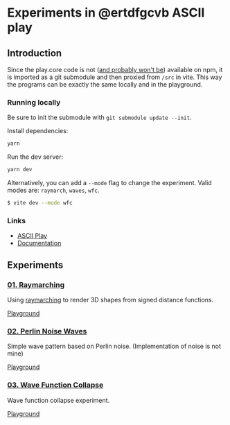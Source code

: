 # Experiments in @ertdfgcvb ASCII play 

## Introduction

Since the play.core code is not ([and probably won't be](https://github.com/ertdfgcvb/play.core/pull/2#issuecomment-841070799)) available on npm, it is imported as a git submodule and then proxied from `/src` in vite. This way the programs can be exactly the same locally and in the playground.

### Running locally
Be sure to init the submodule with `git submodule update --init`.

Install dependencies:

```bash
yarn
```

Run the dev server:

```bash
yarn dev
```

Alternatively, you can add a `--mode` flag to change the experiment. Valid modes are: `raymarch`, `waves`, `wfc`.

```bash
$ vite dev --mode wfc
```



### Links
- [ASCII Play](https://play.ertdfgcvb.xyz)
- [Documentation](https://play.ertdfgcvb.xyz/abc.html)

## Experiments

### [01. Raymarching](experiments/01-raymarch.js)
Using [raymarching](https://en.wikipedia.org/wiki/Raymarching) to render 3D shapes from signed distance functions.

[Playground](https://play.ertdfgcvb.xyz/#/1659704731657)

### [02. Perlin Noise Waves](experiments/02-waves.js)
Simple wave pattern based on Perlin noise. (Implementation of noise is not mine)

[Playground](https://play.ertdfgcvb.xyz/#/1659704635202)

### [03. Wave Function Collapse](experiments/03-wfc.js)
Wave function collapse experiment.

[Playground](https://play.ertdfgcvb.xyz/#/1660067499833)


